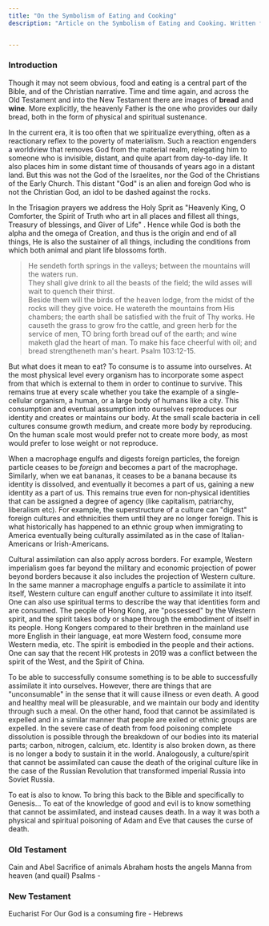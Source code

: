 ```yaml
---
title: "On the Symbolism of Eating and Cooking"
description: "Article on the Symbolism of Eating and Cooking. Written for a friend who is a chef."


---
```


### Introduction

Though it may not seem obvious, food and eating is a central part of the Bible, and of the Christian narrative. Time and time again, and across the Old Testament and into the New Testament there are images of **bread** and **wine**. More explicitly, the heavenly Father is the one who provides our daily bread, both in the form of physical and spiritual sustenance.

In the current era, it is too often that we spiritualize everything, often as a reactionary reflex to the  poverty of materialism. Such a reaction engenders a worldview that removes God from the material realm, relegating him to someone who is invisible, distant, and quite apart from day-to-day life. It also places him in some distant time of thousands of years ago in a distant land. But this was not the God of the Israelites, nor the God of the Christians of the Early Church. This distant "God" is an alien and foreign God who is not the Christian God, an idol to be dashed against the rocks.

In the Trisagion prayers we address the Holy Sprit as "Heavenly King, O Comforter, the Spirit of Truth who art in all places and fillest all things, Treasury of blessings, and Giver of Life" . Hence while God is both the alpha and the omega of Creation, and thus is the origin and end of all things, He is also the sustainer of all things, including the conditions from which both animal and plant life blossoms forth.

> He sendeth forth springs in the valleys; between the mountains will the waters run.  
> They shall give drink to all the beasts of the field; the wild asses will wait to quench their thirst.  
> Beside them will the birds of the heaven lodge, from the midst of the rocks will they give voice.
> He watereth the mountains from His chambers; the earth shall be satisfied with the fruit of Thy works.
> He causeth the grass to grow fro the cattle, and green herb for the service of men,
> TO bring forth bread ouf of the earth; and wine maketh glad the heart of man.
> To make his face cheerful with oil; and bread strengtheneth man's heart. Psalm 103:12-15.

But what does it mean to eat? To consume is to assume into ourselves. At the most physical level every organism has to incorporate some aspect from that which is external to them in order to continue to survive. This remains true at every scale whether you take the example of a single-cellular organism, a human, or a large body of humans like a city. This consumption and eventual assumption into ourselves reproduces our identity and creates or maintains our body. At the small scale bacteria in cell cultures consume growth medium, and create more body by reproducing. On the human scale most would prefer not to create more body, as most would prefer to lose weight or not reproduce.

When a macrophage engulfs and digests foreign particles, the foreign particle ceases to be *foreign* and becomes a part of the macrophage. Similarly, when we eat bananas, it ceases to be a banana because its identity is dissolved, and eventually it becomes a part of us, gaining a new identity as a part of us. This remains true even for non-physical identities that can be assigned a degree of agency (like capitalism, patriarchy, liberalism etc). For example, the superstructure of a culture can "digest" foreign cultures and ethnicities them until they are no longer foreign. This is what historically has happened to an ethnic group when immigrating to America eventually being culturally assimilated as in the case of Italian-Americans or Irish-Americans.

Cultural assimilation can also apply across borders. For example, Western imperialism goes far beyond the military and economic projection of power beyond borders because it also includes the projection of Western culture. In the same manner a macrophage engulfs a particle to assimilate it into itself, Western culture can engulf another culture to assimilate it into itself. One can also use spiritual terms to describe the way that identities form and are consumed. The people of Hong Kong, are "possessed" by the Western spirit, and the spirit takes body or shape through the embodiment of itself in its people. Hong Kongers compared to their brethren in the mainland use more English in their language, eat more Western food, consume more Western media, etc. The spirit is embodied in the people and their actions. One can say that the recent HK protests in 2019 was a conflict between the spirit of the West, and the Spirit of China.

To be able to successfully consume something is to be able to successfully assimilate it into ourselves. However, there are things that are "unconsumable" in the sense that it will cause illness or even death. A good and healthy meal will be pleasurable, and we maintain our body and identity through such a meal. On the other hand, food that cannot be assimilated is expelled and in a similar manner that people are exiled or ethnic groups are expelled. In the severe case of death from food poisoning complete dissolution is possible through the breakdown of our bodies into its material parts; carbon, nitrogen, calcium, etc. Identity is also broken down, as there is no longer a body to sustain it in the world. Analogously, a culture/spirit that cannot be assimilated can cause the death of the original culture like in the case of the Russian Revolution that transformed imperial Russia into Soviet Russia.

To eat is also to know. To bring this back to the Bible and specifically to Genesis... To eat of the knowledge of good and evil is to know something that cannot be assimilated, and instead causes death. In a way it was both a physical and spiritual poisoning of Adam and Eve that causes the curse of death.

### Old Testament

Cain and Abel
Sacrifice of animals
Abraham hosts the angels
Manna from heaven (and quail)
Psalms -

### New Testament

Eucharist
For Our God is a consuming fire - Hebrews
